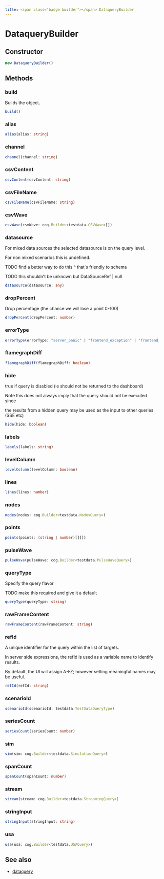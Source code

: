 ```yaml
---
title: <span class="badge builder"></span> DataqueryBuilder
---
```

# <span class="badge builder"></span> DataqueryBuilder

## Constructor

```typescript
new DataqueryBuilder()
```
## Methods

### <span class="badge object-method"></span> build

Builds the object.

```typescript
build()
```

### <span class="badge object-method"></span> alias

```typescript
alias(alias: string)
```

### <span class="badge object-method"></span> channel

```typescript
channel(channel: string)
```

### <span class="badge object-method"></span> csvContent

```typescript
csvContent(csvContent: string)
```

### <span class="badge object-method"></span> csvFileName

```typescript
csvFileName(csvFileName: string)
```

### <span class="badge object-method"></span> csvWave

```typescript
csvWave(csvWave: cog.Builder<testdata.CSVWave>[])
```

### <span class="badge object-method"></span> datasource

For mixed data sources the selected datasource is on the query level.

For non mixed scenarios this is undefined.

TODO find a better way to do this ^ that's friendly to schema

TODO this shouldn't be unknown but DataSourceRef | null

```typescript
datasource(datasource: any)
```

### <span class="badge object-method"></span> dropPercent

Drop percentage (the chance we will lose a point 0-100)

```typescript
dropPercent(dropPercent: number)
```

### <span class="badge object-method"></span> errorType

```typescript
errorType(errorType: "server_panic" | "frontend_exception" | "frontend_observable")
```

### <span class="badge object-method"></span> flamegraphDiff

```typescript
flamegraphDiff(flamegraphDiff: boolean)
```

### <span class="badge object-method"></span> hide

true if query is disabled (ie should not be returned to the dashboard)

Note this does not always imply that the query should not be executed since

the results from a hidden query may be used as the input to other queries (SSE etc)

```typescript
hide(hide: boolean)
```

### <span class="badge object-method"></span> labels

```typescript
labels(labels: string)
```

### <span class="badge object-method"></span> levelColumn

```typescript
levelColumn(levelColumn: boolean)
```

### <span class="badge object-method"></span> lines

```typescript
lines(lines: number)
```

### <span class="badge object-method"></span> nodes

```typescript
nodes(nodes: cog.Builder<testdata.NodesQuery>)
```

### <span class="badge object-method"></span> points

```typescript
points(points: (string | number)[][])
```

### <span class="badge object-method"></span> pulseWave

```typescript
pulseWave(pulseWave: cog.Builder<testdata.PulseWaveQuery>)
```

### <span class="badge object-method"></span> queryType

Specify the query flavor

TODO make this required and give it a default

```typescript
queryType(queryType: string)
```

### <span class="badge object-method"></span> rawFrameContent

```typescript
rawFrameContent(rawFrameContent: string)
```

### <span class="badge object-method"></span> refId

A unique identifier for the query within the list of targets.

In server side expressions, the refId is used as a variable name to identify results.

By default, the UI will assign A->Z; however setting meaningful names may be useful.

```typescript
refId(refId: string)
```

### <span class="badge object-method"></span> scenarioId

```typescript
scenarioId(scenarioId: testdata.TestDataQueryType)
```

### <span class="badge object-method"></span> seriesCount

```typescript
seriesCount(seriesCount: number)
```

### <span class="badge object-method"></span> sim

```typescript
sim(sim: cog.Builder<testdata.SimulationQuery>)
```

### <span class="badge object-method"></span> spanCount

```typescript
spanCount(spanCount: number)
```

### <span class="badge object-method"></span> stream

```typescript
stream(stream: cog.Builder<testdata.StreamingQuery>)
```

### <span class="badge object-method"></span> stringInput

```typescript
stringInput(stringInput: string)
```

### <span class="badge object-method"></span> usa

```typescript
usa(usa: cog.Builder<testdata.USAQuery>)
```

## See also

 * <span class="badge object-type-interface"></span> [dataquery](./object-dataquery.md)
